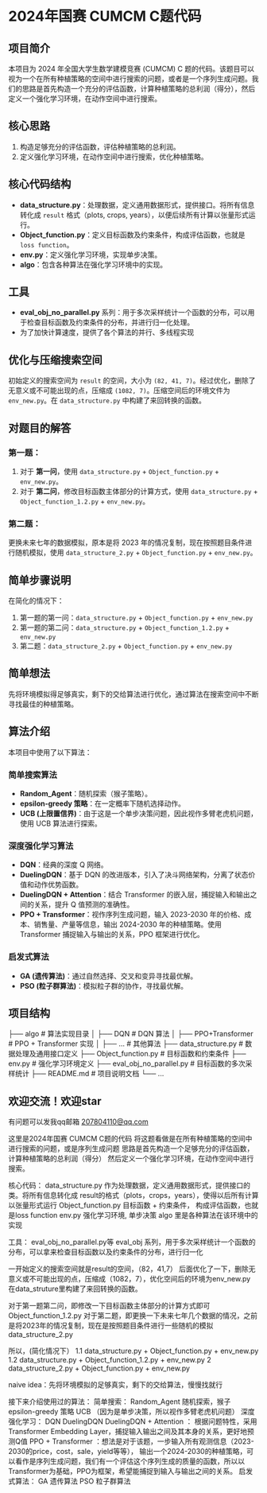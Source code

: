 # 2024年国赛 CUMCM C题代码

## 项目简介
本项目为 2024 年全国大学生数学建模竞赛 (CUMCM) C 题的代码。该题目可以视为一个在所有种植策略的空间中进行搜索的问题，或者是一个序列生成问题。我们的思路是首先构造一个充分的评估函数，计算种植策略的总利润（得分），然后定义一个强化学习环境，在动作空间中进行搜索。

## 核心思路
1. 构造足够充分的评估函数，评估种植策略的总利润。
2. 定义强化学习环境，在动作空间中进行搜索，优化种植策略。

## 核心代码结构
- **data_structure.py**：处理数据，定义通用数据形式，提供接口。将所有信息转化成 `result` 格式（plots, crops, years），以便后续所有计算以张量形式运行。
- **Object_function.py**：定义目标函数及约束条件，构成评估函数，也就是 `loss function`。
- **env.py**：定义强化学习环境，实现单步决策。
- **algo**：包含各种算法在强化学习环境中的实现。

## 工具
- **eval_obj_no_parallel.py** 系列：用于多次采样统计一个函数的分布，可以用于检查目标函数及约束条件的分布，并进行归一化处理。
- 为了加快计算速度，提供了各个算法的并行、多线程实现

## 优化与压缩搜索空间
初始定义的搜索空间为 `result` 的空间，大小为 `(82, 41, 7)`。经过优化，删除了无意义或不可能出现的点，压缩成 `(1082, 7)`。压缩空间后的环境文件为 `env_new.py`。在 `data_structure.py` 中构建了来回转换的函数。

## 对题目的解答
### 第一题：
1. 对于 **第一问**，使用 `data_structure.py` + `Object_function.py` + `env_new.py`。
2. 对于 **第二问**，修改目标函数主体部分的计算方式，使用 `data_structure.py` + `Object_function_1.2.py` + `env_new.py`。

### 第二题：
更换未来七年的数据模拟，原本是将 2023 年的情况复制，现在按照题目条件进行随机模拟，使用 `data_structure_2.py` + `Object_function.py` + `env_new.py`。

## 简单步骤说明
在简化的情况下：

1. 第一题的第一问：`data_structure.py` + `Object_function.py` + `env_new.py`
2. 第一题的第二问：`data_structure.py` + `Object_function_1.2.py` + `env_new.py`
3. 第二题：`data_structure_2.py` + `Object_function.py` + `env_new.py`

## 简单想法
先将环境模拟得足够真实，剩下的交给算法进行优化，通过算法在搜索空间中不断寻找最佳的种植策略。

## 算法介绍
本项目中使用了以下算法：

### 简单搜索算法
- **Random_Agent**：随机探索（猴子策略）。
- **epsilon-greedy 策略**：在一定概率下随机选择动作。
- **UCB (上限置信界)**：由于这是一个单步决策问题，因此视作多臂老虎机问题，使用 UCB 算法进行探索。

### 深度强化学习算法
- **DQN**：经典的深度 Q 网络。
- **DuelingDQN**：基于 DQN 的改进版本，引入了决斗网络架构，分离了状态价值和动作优势函数。
- **DuelingDQN + Attention**：结合 Transformer 的嵌入层，捕捉输入和输出之间的关系，提升 Q 值预测的准确性。
- **PPO + Transformer**：视作序列生成问题，输入 2023-2030 年的价格、成本、销售量、产量等信息，输出 2024-2030 年的种植策略。使用 Transformer 捕捉输入与输出的关系，PPO 框架进行优化。

### 启发式算法
- **GA (遗传算法)**：通过自然选择、交叉和变异寻找最优解。
- **PSO (粒子群算法)**：模拟粒子群的协作，寻找最优解。


## 项目结构
├── algo # 算法实现目录
│ ├── DQN # DQN 算法
│ ├── PPO+Transformer # PPO + Transformer 实现
│ ├── ... # 其他算法
├── data_structure.py # 数据处理及通用接口定义
├── Object_function.py # 目标函数和约束条件
├── env.py # 强化学习环境定义
├── eval_obj_no_parallel.py # 目标函数的多次采样统计
├── README.md # 项目说明文档
└── ...

## 欢迎交流！欢迎star
有问题可以发我qq邮箱 207804110@qq.com


这里是2024年国赛 CUMCM C题的代码
将这题看做是在所有种植策略的空间中进行搜索的问题，或是序列生成问题
思路是首先构造一个足够充分的评估函数，计算种植策略的总利润（得分）
然后定义一个强化学习环境，在动作空间中进行搜索。

核心代码：
data_structure.py 作为处理数据，定义通用数据形式，提供接口的类。将所有信息转化成 result的格式（plots，crops，years），使得以后所有计算以张量形式运行
Object_function.py  目标函数 + 约束条件， 构成评估函数，也就是loss function
env.py 强化学习环境, 单步决策
algo 里是各种算法在该环境中的实现

工具：
eval_obj_no_parallel.py等 eval_obj 系列，用于多次采样统计一个函数的分布，可以拿来检查目标函数以及约束条件的分布，进行归一化

一开始定义的搜索空间就是result的空间，（82，41,7）
后面优化了一下，删除无意义或不可能出现的点，压缩成（1082，7），优化空间后的环境为env_new.py
在data_struture里构建了来回转换的函数。

对于第一题第二问，即修改一下目标函数主体部分的计算方式即可
Object_function_1.2.py
对于第二题，即更换一下未来七年几个数据的情况，之前是将2023年的情况复制，现在是按照题目条件进行一些随机的模拟
data_structure_2.py

所以，(简化情况下）
1.1   data_structure.py + Object_function.py + env_new.py
1.2   data_structure.py + Object_function_1.2.py + env_new.py
2     data_structure_2.py + Object_function.py + env_new.py

naive idea：先将环境模拟的足够真实，剩下的交给算法，慢慢找就行

接下来介绍使用过的算法：
简单搜索：
Random_Agent 随机探索，猴子
epsilon-greedy 策略
UCB （因为是单步决策，所以视作多臂老虎机问题）
深度强化学习：
DQN
DuelingDQN
DuelingDQN + Attention ： 根据问题特性，采用Transformer Embedding Layer，捕捉输入输出之间及其本身的关系，更好地预测Q值
PPO + Transformer ：想法是对于该题，一步输入所有观测信息（2023-2030的price，cost，sale，yield等等）， 输出一个2024-2030的种植策略，可以看作是序列生成问题，我们有一个评估这个序列生成的质量的函数，所以以Transformer为基础，PPO为框架，希望能捕捉到输入与输出之间的关系。
启发式算法：
GA 遗传算法
PSO 粒子群算法

